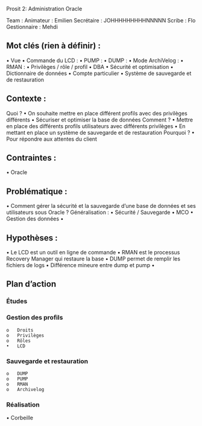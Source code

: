 Prosit 2: Administration Oracle

Team :
Animateur : Emilien
Secrétaire : JOHHHHHHHHHNNNNN
Scribe : Flo
Gestionnaire : Mehdi

## Mot clés (rien à définir) :
•	Vue
•	Commande du LCD :
•	PUMP :
•	DUMP :
•	Mode ArchiVelog :
•	RMAN :
•	Privilèges / rôle / profil
•	DBA
•	Sécurité et optimisation
•	Dictionnaire de données
•	Compte particulier
•	Système de sauvegarde et de restauration

## Contexte :

Quoi ?
•	On souhaite mettre en place différent profils avec des privilèges différents
•	Sécuriser et optimiser la base de données
Comment ?
•	Mettre en place des différents profils utilisateurs avec différents privilèges
•	En mettant en place un système de sauvegarde et de restauration
Pourquoi ?
•	Pour répondre aux attentes du client

## Contraintes :
•	Oracle

## Problématique :
•	Comment gérer la sécurité et la sauvegarde d’une base de données et ses utilisateurs sous Oracle ?
Généralisation :
•	Sécurité / Sauvegarde
•	MCO
•	Gestion des données
•	

## Hypothèses :
•	Le LCD est un outil en ligne de commande
•	RMAN est le processus Recovery Manager qui restaure la base
•	DUMP permet de remplir les fichiers de logs
•	Différence mineure entre dump et pump
•	
## Plan d’action
### Études
###	Gestion des profils
	o	Droits
	o	Privilèges
	o	Rôles
	•	LCD
	
### Sauvegarde et restauration
	o	DUMP
	o	PUMP
	o	RMAN
	o	Archivelog
	
### Réalisation
•	Corbeille
